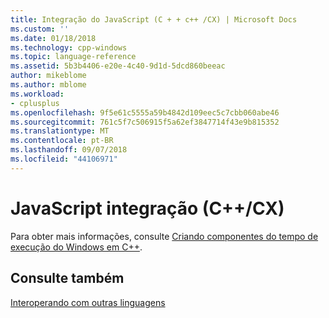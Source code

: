 ```yaml
---
title: Integração do JavaScript (C + + c++ /CX) | Microsoft Docs
ms.custom: ''
ms.date: 01/18/2018
ms.technology: cpp-windows
ms.topic: language-reference
ms.assetid: 5b3b4406-e20e-4c40-9d1d-5dcd860beeac
author: mikeblome
ms.author: mblome
ms.workload:
- cplusplus
ms.openlocfilehash: 9f5e61c5555a59b4842d109eec5c7cbb060abe46
ms.sourcegitcommit: 761c5f7c506915f5a62ef3847714f43e9b815352
ms.translationtype: MT
ms.contentlocale: pt-BR
ms.lasthandoff: 09/07/2018
ms.locfileid: "44106971"
---
```

# <a name="javascript-integration-ccx"></a>JavaScript integração (C++/CX)

Para obter mais informações, consulte [Criando componentes do tempo de execução do Windows em C++](/windows/uwp/winrt-components/creating-windows-runtime-components-in-cpp).

## <a name="see-also"></a>Consulte também

[Interoperando com outras linguagens](../cppcx/interoperating-with-other-languages-c-cx.md)
